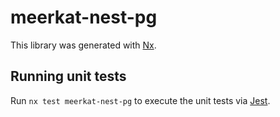 # meerkat-nest-pg

This library was generated with [Nx](https://nx.dev).

## Running unit tests

Run `nx test meerkat-nest-pg` to execute the unit tests via [Jest](https://jestjs.io).
